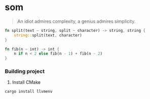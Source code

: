 # som

> An idiot admires complexity, a genius admires simplicity.

```rust
fn split(text ~ string, split ~ character) -> string, string {
    string::split(text, character)
}
```

```rust
fn fib(n ~ int) -> int {
    n if n < 2 else fib(n - 1) + fib(n - 2)
}
```

### Building project

1. Install CMake

```
cargo install llvmenv
```
